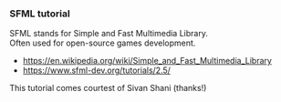 ### SFML tutorial
SFML stands for Simple and Fast Multimedia Library.  
Often used for open-source games development.

- https://en.wikipedia.org/wiki/Simple_and_Fast_Multimedia_Library
- https://www.sfml-dev.org/tutorials/2.5/

This tutorial comes courtest of Sivan Shani (thanks!)
